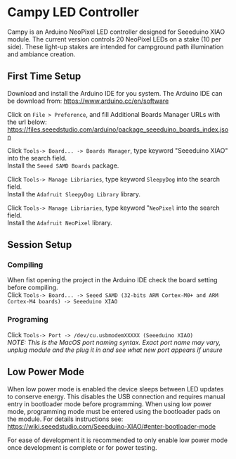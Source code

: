 # Campy LED Controller
Campy is an Arduino NeoPixel LED controller designed for Seeeduino XIAO module. The current version controls 20 NeoPixel LEDs on a stake (10 per side). These light-up stakes are intended for campground path illumination and ambiance creation.  
## First Time Setup
Download and install the Arduino IDE for you system. The Arduino IDE can be download from: https://www.arduino.cc/en/software  

Click on `File > Preference`, and fill Additional Boards Manager URLs with the url below: 
https://files.seeedstudio.com/arduino/package_seeeduino_boards_index.json  

Click `Tools-> Board... -> Boards Manager`, type keyword "Seeeduino XIAO" into the search field.  
Install the `Seeed SAMD Boards` package.  

Click `Tools-> Manage Libriaries`, type keyword `SleepyDog` into the search field.  
Install the `Adafruit SleepyDog Library` library.

Click `Tools-> Manage Libriaries`, type keyword "`NeoPixel` into the search field.  
Install the `Adafruit NeoPixel` library.
## Session Setup
### Compiling
When fist opening the project in the Arduino IDE check the board setting before compiling.   
Click `Tools-> Board... -> Seeed SAMD (32-bits ARM Cortex-M0+ and ARM Cortex-M4 boards) -> Seeeduino XIAO`  
### Programing
Click `Tools-> Port -> /dev/cu.usbmodemXXXXX (Seeeduino XIAO)`  
*NOTE: This is the MacOS port naming syntax. Exact port name may vary, unplug module and the plug it in and see what new port appears if unsure*
## Low Power Mode
When low power mode is enabled the device sleeps between LED updates to conserve energy. This disables the USB connection and requires manual entry in bootloader mode before programming. When using low power mode, programming mode must be entered using the bootloader pads on the module. For details instructions see: https://wiki.seeedstudio.com/Seeeduino-XIAO/#enter-bootloader-mode

For ease of development it is recommended to only enable low power mode once development is complete or for power testing. 